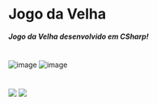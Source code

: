 # Jogo da Velha
 __*Jogo da Velha desenvolvido em CSharp!*__
 #
![image](https://user-images.githubusercontent.com/92181116/138358684-ed8ecb12-7e73-4a6c-8568-3cd1bb75929c.png)
![image](https://user-images.githubusercontent.com/92181116/138358803-02c1cdb8-8f8b-4c92-a6e0-983d77d16d54.png)
#
<a href="https://github.com/Patricia-Bandeira" target="_blank"><img src="https://img.shields.io/badge/GitHub-100000?style=for-the-badge&logo=github&logoColor=white" target="_blank"></a> 
<a href = "mailto:patriciabandeira.2611@gmail.com"><img src="https://img.shields.io/badge/-Gmail-%23333?style=for-the-badge&logo=gmail&logoColor=white" target="_blank"></a>

